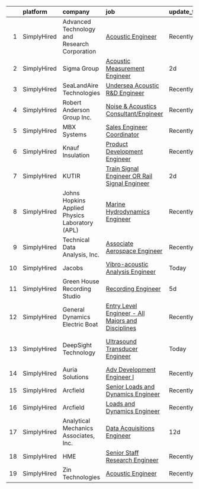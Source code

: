 

|    | platform    | company                                        | job                                                                                                                                                             | update_time   | location                       |
|---:|:------------|:-----------------------------------------------|:----------------------------------------------------------------------------------------------------------------------------------------------------------------|:--------------|:-------------------------------|
|  1 | SimplyHired | Advanced Technology and Research Corporation   | [Acoustic Engineer](https://www.simplyhired.com/job/n05BwqrkbOE1BWDk26EsqgG0x1MBj6c9IjNwDy0YutU_rnEC0J3ObQ?q=acoustic+engineer)                                 | Recently      | Bethesda, MD                   |
|  2 | SimplyHired | Sigma Group                                    | [Acoustic Measurement Engineer](https://www.simplyhired.com/job/y6-C3H6gNN68nKHNPwCJAHft9hb1Z4OrlDuAWPYKuFhHcHXrhw9Gmw?q=acoustic+engineer)                     | 2d            | San Jose, CA                   |
|  3 | SimplyHired | SeaLandAire Technologies                       | [Undersea Acoustic R&D Engineer](https://www.simplyhired.com/job/hZd4MM6ivHSqQ2hKkSFxDcuc5th9uhpbq2X99tdFufOh7nbm-htf8A?q=acoustic+engineer)                    | Recently      | Jackson, MI                    |
|  4 | SimplyHired | Robert Anderson Group Inc.                     | [Noise & Acoustics Consultant/Engineer](https://www.simplyhired.com/job/3RQyZ2epzGM_J7msygI1rKSrCCt5vftupBGmy5O7vl85YaWUn7J1Hw?q=acoustic+engineer)             | Recently      | Dearborn, MI                   |
|  5 | SimplyHired | MBX Systems                                    | [Sales Engineer Coordinator](https://www.simplyhired.com/job/uXlUOVmrzf8RB54M4U_4WZmkcASIsvlfyJ0q0E0dN9KHP8ZQI18nKg?q=acoustic+engineer)                        | Recently      | Libertyville, IL               |
|  6 | SimplyHired | Knauf Insulation                               | [Product Development Engineer](https://www.simplyhired.com/job/iScZ4AdYZ8lYoHGtGa-5r7do-VmnP1WHcSCuhfZ92-gJI3Fy-65wrQ?q=acoustic+engineer)                      | Recently      | Shelbyville, IN                |
|  7 | SimplyHired | KUTIR                                          | [Train Signal Engineer OR Rail Signal Engineer](https://www.simplyhired.com/job/yzE0bA9oH7xhXskHOddpiHv7qVYCxz0SU_xWsLdsuhN6cCns_XgG3A?q=acoustic+engineer)     | 2d            | Philadelphia, PA               |
|  8 | SimplyHired | Johns Hopkins Applied Physics Laboratory (APL) | [Marine Hydrodynamics Engineer](https://www.simplyhired.com/job/vhCHZh4xcVLyQlldKwlfn1H-oxxsv_IolnzmOsDbXeDQRE0GZjRkVw?q=acoustic+engineer)                     | Recently      | Laurel, MD                     |
|  9 | SimplyHired | Technical Data Analysis, Inc.                  | [Associate Aerospace Engineer](https://www.simplyhired.com/job/BifZBNrrqlW2px7eNAdo5Po6E5WCcvKNYBCCLpt-Ejw4T7MrNGLtOw?q=acoustic+engineer)                      | Recently      | Lexington Park, MD             |
| 10 | SimplyHired | Jacobs                                         | [Vibro-acoustic Analysis Engineer](https://www.simplyhired.com/job/7t80OaNGX4mJ108n-4ZD3bysXGDJp-EoNcfgVRxtVXJKp6HIBQTGoQ?q=acoustic+engineer)                  | Today         | Houston, TX                    |
| 11 | SimplyHired | Green House Recording Studio                   | [Recording Engineer](https://www.simplyhired.com/job/5a3YxI9sL6hRk7Hk3wNy1ql-DSriMo5JZnxXapGK40eI7jPTDtvbrQ?q=acoustic+engineer)                                | 5d            | Lyndhurst, NJ                  |
| 12 | SimplyHired | General Dynamics Electric Boat                 | [Entry Level Engineer - All Majors and Disciplines](https://www.simplyhired.com/job/mZBpEuDp-XRP-65DxhFyFP0qHkdFsGb7sqOExAwDeLVsiPN4Mp1NXg?q=acoustic+engineer) | Recently      | Groton, CT                     |
| 13 | SimplyHired | DeepSight Technology                           | [Ultrasound Transducer Engineer](https://www.simplyhired.com/job/Wb5coqGiVapEOQnq7x815oBobz8EBuiHS1lICeLcmSQNOcnOurv5yw?q=acoustic+engineer)                    | Today         | State College, PA +8 locations |
| 14 | SimplyHired | Auria Solutions                                | [Adv Development Engineer I](https://www.simplyhired.com/job/64rq-ZLrN0YX2mau6D7iVMKQNK7oQYEHr4KmBkvx9YIRWbbz2UUJbw?q=acoustic+engineer)                        | Recently      | Albemarle, NC                  |
| 15 | SimplyHired | Arcfield                                       | [Senior Loads and Dynamics Engineer](https://www.simplyhired.com/job/ewmZjjE-VCt0grOFR0kFzm53GYDycXWhuhcTpAoa1ZYuSER0-kXQRg?q=acoustic+engineer)                | Recently      | Brookpark, OH                  |
| 16 | SimplyHired | Arcfield                                       | [Loads and Dynamics Engineer](https://www.simplyhired.com/job/kbnmN_SeQvULGsndlzugAELD5uX81K3p6n3_VSX8aXxAT7sKh0i67A?q=acoustic+engineer)                       | Recently      | Brookpark, OH                  |
| 17 | SimplyHired | Analytical Mechanics Associates, Inc.          | [Data Acquisitions Engineer](https://www.simplyhired.com/job/yFS87_BwNWin8AD2xPCeruzVc4US-gJhMKu6zmkSyHk_BR6UQYmz1A?q=acoustic+engineer)                        | 12d           | Hampton, VA                    |
| 18 | SimplyHired | HME                                            | [Senior Staff Research Engineer](https://www.simplyhired.com/job/DWSx_PJdZZ5SSUJMR2j5hLp7R-m3-sybyvw76RZYavxh49boLNtuPg?q=acoustic+engineer)                    | Recently      | Carlsbad, CA                   |
| 19 | SimplyHired | Zin Technologies                               | [Acoustic Engineer](https://www.simplyhired.com/job/wWi7-1RwPW8ErPqRc-PrU4yaEKT7xMbmbGDqLT_Fp_h9X61NsIp9Sg?q=acoustic+engineer)                                 | Recently      | Remote                         |